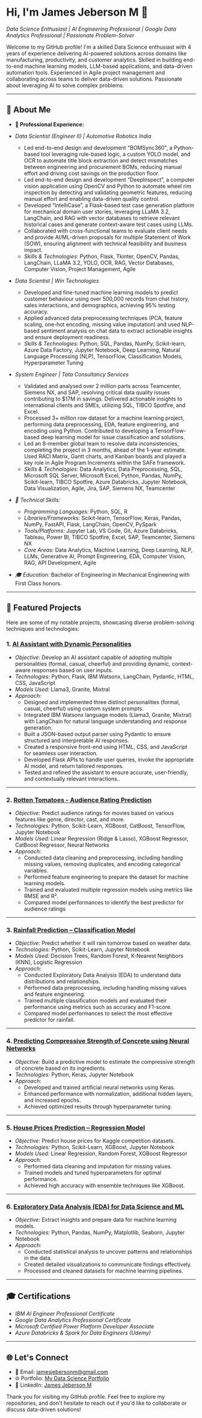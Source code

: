 # Hi, I'm James Jeberson M 👋

*Data Science Enthusiast | AI Engineering Professional | Google Data Analytics Professional | Passionate Problem-Solver*

Welcome to my GitHub profile! I'm a skilled Data Science enthusiast with 4 years of experience delivering AI-powered solutions across domains like manufacturing, productivity, and customer analytics. Skilled in building end-to-end machine learning models, LLM-based applications, and data-driven automation tools. Experienced in Agile project management and collaborating across teams to deliver data-driven solutions. Passionate about leveraging AI to solve complex problems.

---

## 🚀 About Me
- **🌟 Professional Experience:**

- *Data Scientist (Engineer II) | Automotive Robotics India*
  - Led end-to-end design and development "BOMSync360", a Python-based tool leveraging rule-based logic, a custom YOLO model, and OCR to automate title block extraction and detect mismatches between engineering and procurement BOMs, reducing manual effort and driving cost savings on the production floor.
  - Led end-to-end design and development “DeepInspect”, a computer vision application using OpenCV and Python to automate wheel rim inspection by detecting and validating geometric features, reducing manual effort and enabling data-driven quality control.
  - Developed “IntelliCase”, a Flask-based test case generation platform for mechanical domain user stories, leveraging LLaMA 3.2, LangChain, and RAG with vector databases to retrieve relevant historical cases and generate context-aware test cases using LLMs.
  - Collaborated with cross-functional teams to evaluate client needs and provide AI/ML-driven proposals for multiple Statement of Work (SOW), ensuring alignment with technical feasibility and business impact.
  - *Skills & Technologies:* Python, Flask, Tkinter, OpenCV, Pandas, LangChain, LLaMA 3.2, YOLO, OCR, RAG, Vector Databases, Computer Vision, Project Management, Agile

- *Data Scientist | Win Technologies*
  - Developed and fine-tuned machine learning models to predict customer behaviour using over 500,000 records from chat history, sales interactions, and demographics, achieving 95% testing accuracy.
  - Applied advanced data preprocessing techniques (PCA, feature scaling, one-hot encoding, missing value imputation) and used NLP-based sentiment analysis on chat data to extract actionable insights and ensure deployment readiness.
  - *Skills & Technologies:* Python, SQL, Pandas, NumPy, Scikit-learn, Azure Data Factory, Jupyter Notebook, Deep Learning, Natural Language Processing (NLP), TensorFlow, Classification Models, Hyperparameter Tuning

- *System Engineer | Tata Consultancy Services*
  - Validated and analysed over 2 million parts across Teamcenter, Siemens NX, and SAP, resolving critical data quality issues contributing to $17M in savings. Delivered actionable insights to international clients and SMEs, utilizing SQL, TIBCO Spotfire, and Excel.
  - Processed 3+ million row dataset for a machine learning project, performing data preprocessing, EDA, feature engineering, and encoding using Python. Contributed to developing a TensorFlow-based deep learning model for issue classification and solutions.
  - Led an 8-member global team to resolve data inconsistencies, completing the project in 3 months, ahead of the 1-year estimate. Used RACI Matrix, Gantt charts, and Kanban boards and played a key role in Agile Program Increments within the SAFe framework.
  - *Skills & Technologies:* Data Analytics, Data Preprocessing, SQL, Microsoft SQL Server, Microsoft Excel, Python, Pandas, NumPy, Scikit-learn, TIBCO Spotfire, Azure Databricks, Jupyter Notebook, Data Visualization, Agile, Jira, SAP, Siemens NX, Teamcenter 

- *🔧 Technical Skills:*
  - *Programming Languages:* Python, SQL, R
  - *Libraries/Frameworks:* Scikit-learn, TensorFlow, Keras, Pandas, NumPy, FastAPI, Flask, LangChain, OpenCV, PySpark
  - *Tools/Platforms:* Jupyter Lab, VS Code, Git, Azure Databricks, Tableau, Power BI, TIBCO Spotfire, Excel, SAP, Teamcenter, Siemens NX
  - *Core Areas:* Data Analytics, Machine Learning, Deep Learning, NLP, LLMs, Generative AI, Prompt Engineering, EDA, Computer Vision, RAG, API Development, Agile

- *🎓 Education:* Bachelor of Engineering in Mechanical Engineering with First Class honors.

---

## 📂 Featured Projects
Here are some of my notable projects, showcasing diverse problem-solving techniques and technologies:

### 1. [AI Assistant with Dynamic Personalities](https://github.com/JamesJeberson/AI-Assistant-with-Dynamic-Personalities)
- *Objective:* Develop an AI assistant capable of adopting multiple personalities (formal, casual, cheerful) and providing dynamic, context-aware responses based on user inputs.
- *Technologies:* Python, Flask, IBM Watsonx, LangChain, Pydantic, HTML, CSS, JavaScript
- *Models Used:* Llama3, Granite, Mixtral
- *Approach:*
  - Designed and implemented three distinct personalities (formal, casual, cheerful) using custom system prompts.
  - Integrated IBM Watsonx language models (Llama3, Granite, Mixtral) with LangChain for natural language understanding and response generation.
  - Built a JSON-based output parser using Pydantic to ensure structured and interpretable AI responses.
  - Created a responsive front-end using HTML, CSS, and JavaScript for seamless user interaction.
  - Developed Flask APIs to handle user queries, invoke the appropriate AI model, and return tailored responses.
  - Tested and refined the assistant to ensure accurate, user-friendly, and contextually relevant interactions..

---
 
### 2. [Rotten Tomatoes - Audience Rating Prediction](https://github.com/JamesJeberson/Rotten-Tomatoes-Audience-Rating-Prediction)
- *Objective:* Predict audience ratings for movies based on various features like genre, director, cast, and more.
- *Technologies:* Python, Scikit-Learn, XGBoost, CatBoost, TensorFlow, Jupyter Notebook
- *Models Used:* Linear Regression (Ridge & Lasso), XGBoost Regressor, CatBoost Regressor, Neural Networks
- *Approach:*
  - Conducted data cleaning and preprocessing, including handling missing values, removing duplicates, and encoding categorical variables.
  - Performed feature engineering to prepare the dataset for machine learning models.
  - Trained and evaluated multiple regression models using metrics like RMSE and R².
  - Compared model performances to identify the best predictor for audience ratings

---

### 3. [Rainfall Prediction – Classification Model](https://github.com/JamesJeberson/Rainfall-Prediction-Classification-model)
- *Objective:* Predict whether it will rain tomorrow based on weather data.
- *Technologies:* Python, Scikit-Learn, Jupyter Notebook
- *Models Used:* Decision Trees, Random Forest, K-Nearest Neighbors (KNN), Logistic Regression
- *Approach:*
  - Conducted Exploratory Data Analysis (EDA) to understand data distributions and relationships.
  - Performed data preprocessing, including handling missing values and feature engineering.
  - Trained multiple classification models and evaluated their performance using metrics such as accuracy and F1-score.
  - Compared model performances to select the most effective predictor for rainfall.

---

### 4. [Predicting Compressive Strength of Concrete using Neural Networks](https://github.com/JamesJeberson/Predicting-Compressive-Strength-of-Concrete-using-Neural-Networks)
- *Objective:* Build a predictive model to estimate the compressive strength of concrete based on its ingredients.
- *Technologies:* Python, Keras, Jupyter Notebook
- *Approach:* 
  - Developed and trained artificial neural networks using Keras.
  - Enhanced performance with normalization, additional hidden layers, and increased epochs.
  - Achieved optimized results through hyperparameter tuning.

---

### 5. [House Prices Prediction – Regression Model](https://github.com/JamesJeberson/House-Prices-Regression)
- *Objective:* Predict house prices for Kaggle competition datasets.
- *Technologies:* Python, Scikit-Learn, XGBoost, Jupyter Notebook
- *Models Used:* Linear Regression, Random Forest, XGBoost Regressor
- *Approach:*
  - Performed data cleaning and imputation for missing values.
  - Trained models and tuned hyperparameters for optimal performance.
  - Achieved high accuracy with ensemble techniques like XGBoost.

---

### 6. [Exploratory Data Analysis (EDA) for Data Science and ML](https://github.com/JamesJeberson/EDA-for-Data-Science-and-ML)
- *Objective:* Extract insights and prepare data for machine learning models.
- *Technologies:* Python, Pandas, NumPy, Matplotlib, Seaborn, Jupyter Notebook
- *Approach:*
  - Conducted statistical analysis to uncover patterns and relationships in the data.
  - Created detailed visualizations to communicate findings effectively.
  - Processed and cleaned datasets for machine learning pipelines.

---

## 🎓 Certifications
- *IBM AI Engineer Professional Certificate*
- *Google Data Analytics Professional Certificate*
- *Microsoft Certified Power Platform Developer Associate*
- *Azure Databricks & Spark for Data Engineers (Udemy)*

---

## 🌐 Let's Connect
- 📧 Email: [jamesjebersonm@gmail.com](mailto:jamesjebersonm@gmail.com)
- 🌐 Portfolio: [My Data Science Portfolio](https://www.datascienceportfol.io/jamesjebersonm)
- 🔗 LinkedIn: [James Jeberson M](https://www.linkedin.com/in/james-jeberson-m)

Thank you for visiting my GitHub profile. Feel free to explore my repositories, and don't hesitate to reach out if you'd like to collaborate or discuss data-driven solutions!

